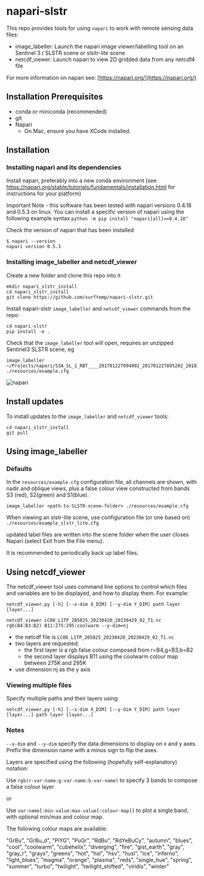 # napari-slstr

This repo provides tools for using `napari` to work with remote sensing data files:

* image_labeller: Launch the napari image viewer/labelling tool on an Sentinel 3 / SLSTR scene or slsitr-lite scene
* netcdf_viewer: Launch napari to view 2D gridded data from any netcdf4 file

For more information on napari see: [https://napari.org/](https://napari.org/)

## Installation Prerequisites

* conda or miniconda (recommended)
* git
* Napari
  * On Mac, ensure you have XCode installed.

## Installation

### Installing napari and its dependencies

Install napari, preferably into a new conda environment (see https://napari.org/stable/tutorials/fundamentals/installation.html for instructions for your platform)

Important Note - this software has been tested with napari versions 0.4.18 and 0.5.3 on linux.  You can install a specific version of napari using the following example syntax `python -m pip install "napari[all]==0.4.18"`

Check the version of napari that has been installed

```
$ napari --version
napari version 0.5.3
```

### Installing image_labeller and netcdf_viewer

Create a new folder and clone this repo into it

```
mkdir napari_slstr_install
cd napari_slstr_install
git clone https://github.com/surftemp/napari-slstr.git
```

Install napari-slstr `image_labeller` and `netcdf_viewer` commands from the repo:

```
cd napari-slstr
pip install -e .
```

Check that the `image_labeller` tool will open, requires an unzipped Sentinel3 SLSTR scene, eg

```
image_labeller ~/Projects/napari/S3A_SL_1_RBT____20170122T094902_20170122T095202_20181004T064548_0179_013_264______LR1_R_NT_003.SEN3 ./resources/example.cfg
```

![napari](https://user-images.githubusercontent.com/58978249/220682442-4c52e903-8409-4888-a36c-d14fd1062e9d.png)


## Install updates

To install updates to the `image_labeller` and `netcdf_viewer` tools:

```
cd napari_slstr_install
git pull
```

## Using image_labeller

### Defaults

In the `resources/example.cfg` configuration file, all channels are shown, with nadir and oblique views, plus a false colour view constructed from bands S3 (red), S2(green) and S1(blue).

```
image_labeller <path-to-SLSTR-scene-folder> ./resources/example.cfg
```

When viewing an slstr-lite scene, use configuration file (or one based on) `./resources/example_slstr_lite.cfg`

updated label files are written into the scene folder when the user closes Napari (select Exit from the File menu).

It is recommended to periodically back up label files.

## Using netcdf_viewer

The netcdf_viewer tool uses command line options to control which files and variables are to be displayed, and how to display them.  For example:

```
netcdf_viewer.py [-h] [--x-dim X_DIM] [--y-dim Y_DIM] path layer [layer...] 
```

```
netcdf_viewer LC08_L1TP_205025_20230420_20230429_02_T1.nc rgb(B4:B3:B2) B11:275:295:coolwarm --y-dim=nj
```

* the netcdf file is `LC08_L1TP_205025_20230420_20230429_02_T1.nc`
* two layers are requested:
  * the first layer is a rgb false colour composed from r=B4,g=B3,b=B2
  * the second layer displays B11 using the coolwarm colour map between 275K and 295K
* use dimension nj as the y axis

### Viewing multiple files

Specify multiple paths and their layers using:

```
netcdf_viewer.py [-h] [--x-dim X_DIM] [--y-dim Y_DIM] path layer [layer...] path layer [layer...]
```

### Notes

`--x-dim` and `--y-dim` specify the data dimensions to display on x and y axes.  Prefix the dimension name with a minus sign to flip the axes.

Layers are specified using the following (hopefully self-explanatory) notation:

Use `rgb(r-var-name:g-var-name:b-var-name)` to specify 3 bands to compose a false colour layer

or

Use `var-name[:min-value:max-value[:colour-map]]` to plot a single band, with optional min/max and colour map.  

The following colour maps are available:

"GrBu", "GrBu_d", "PiYG", "PuGr", "RdBu", "RdYeBuCy", "autumn", "blues", "cool", "coolwarm", "cubehelix", "diverging", "fire", "gist_earth", "gray", "gray_r", "grays", "greens", "hot", "hsl", "hsv", "husl", "ice", "inferno", "light_blues", "magma", "orange", "plasma", "reds", "single_hue", "spring", "summer", "turbo", "twilight", "twilight_shifted", "viridis", "winter"

